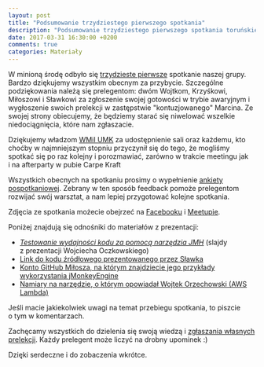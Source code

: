 ```yaml
---
layout: post
title: "Podsumowanie trzydziestego pierwszego spotkania"
description: "Podsumowanie trzydziestego pierwszego spotkania toruńskiej grupy użytkowników języka Java."
date: 2017-03-31 16:30:00 +0200
comments: true
categories: Materiały
---
```

W&nbsp;minioną środę odbyło się <a href="{{root_url}}/meeting/31/">trzydzieste pierwsze</a> spotkanie naszej grupy. Bardzo dziękujemy wszystkim obecnym za przybycie. Szczególne podziękowania należą się prelegentom: dwóm Wojtkom, Krzyśkowi, Miłoszowi i Sławkowi za zgłoszenie swojej gotowości w trybie awaryjnym i wygłoszenie swoich prelekcji w zastępstwie "kontuzjowanego" Marcina. Ze swojej strony obiecujemy, że będziemy starać się niwelować wszelkie niedociągnięcia, które nam zgłaszacie.

Dziękujemy władzom <a href="https://www.mat.umk.pl" target="_blank">WMiI UMK</a> za&nbsp;udostępnienie sali oraz każdemu, kto choćby w&nbsp;najmniejszym stopniu przyczynił się do tego, że&nbsp;mogliśmy spotkać się po raz kolejny i&nbsp;porozmawiać, zarówno w&nbsp;trakcie meetingu jak i&nbsp;na afterparty w&nbsp;pubie Carpe Kraft

Wszystkich obecnych na&nbsp;spotkaniu prosimy o&nbsp;wypełnienie <a href="http://bit.ly/31-spotkanie-Torun-JUG-ankieta" target="_blank">ankiety pospotkaniowej</a>. Zebrany w&nbsp;ten sposób feedback pomoże prelegentom rozwijać swój warsztat, a&nbsp;nam lepiej przygotować kolejne spotkania. <!--more-->

Zdjęcia ze spotkania możecie obejrzeć na&nbsp;<a href="https://www.facebook.com/TorunJUG/photos/?tab=album&album_id=1887301164826701" target="_blank">Facebooku</a> i&nbsp;<a href="http://www.meetup.com/Torun-JUG/photos/27731999/" target="_blank">Meetupie</a>.

Poniżej znajdują się odnośniki do materiałów z&nbsp;prezentacji:
<ul>
  <li>
    <a href="{{root_url}}/materials/meetings/31/Testowanie_wydajnosci_kodu_za_pomoca_narzedzia_JMH_by_Wojciech_Oczkowski.pptx" target="_blank">
      <em>Testowanie wydajności kodu za pomocą narzędzia JMH</em></a> (slajdy z&nbsp;prezentacji Wojciecha Oczkowskiego)
  </li>
  <li>
    <a href="{{root_url}}/materials/meetings/31/Evil_Java.tar.gz" target="_blank">
      Link do kodu źródłowego prezentowanego przez Sławka</a>
  </li>
  <li>
    <a href="https://github.com/RemboL" target="_blank">
      Konto GitHub Miłosza, na którym znajdziecie jego przykłady wykorzystania jMonkeyEngine</a>
  </li>
  <li>
    <a href="https://aws.amazon.com/lambda/" target="_blank">
      Namiary na narzędzie, o którym opowiadał Wojtek Orzechowski (AWS Lambda)</a>
  </li>
</ul>

Jeśli macie jakiekolwiek uwagi na&nbsp;temat przebiegu spotkania, to&nbsp;piszcie o&nbsp;tym w&nbsp;komentarzach.

Zachęcamy wszystkich do dzielenia się swoją wiedzą i&nbsp;<a href="{{root_url}}/speakers/">zgłaszania własnych prelekcji</a>. Każdy prelegent może liczyć na drobny upominek :)

Dzięki serdeczne i&nbsp;do zobaczenia wkrótce.
